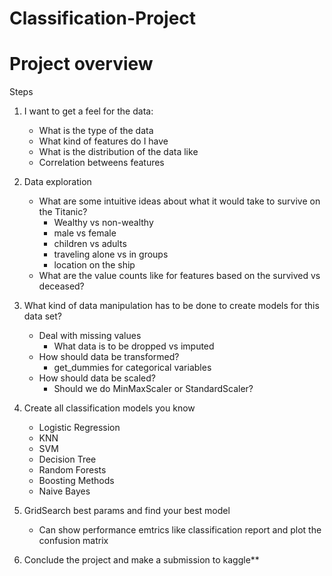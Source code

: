 # Classification-Project

# Project overview


Steps

1. I want to get a feel for the data:
    - What is the type of the data
    - What kind of features do I have
    - What is the distribution of the data like
    - Correlation betweens features
    
2. Data exploration
    - What are some intuitive ideas about what it would take to survive on the Titanic?
        - Wealthy vs non-wealthy
        - male vs female
        - children vs adults
        - traveling alone vs in groups
        - location on the ship
    - What are the value counts like for features based on the survived vs deceased?
    
    
    
    
 
3. What kind of data manipulation has to be done to create models for this data set?
     - Deal with missing values
         - What data is to be dropped vs imputed
     - How should data be transformed?
         - get_dummies for categorical variables
     - How should data be scaled?
         - Should we do MinMaxScaler or StandardScaler?
         
         
         
         
4. Create all classification models you know
     - Logistic Regression
     - KNN
     - SVM
     - Decision Tree
     - Random Forests
     - Boosting Methods
     - Naive Bayes
     
5. GridSearch best params and find your best model
     - Can show performance emtrics like classification report and plot the confusion matrix
     
     
     
     
6. Conclude the project and make a submission to kaggle**
